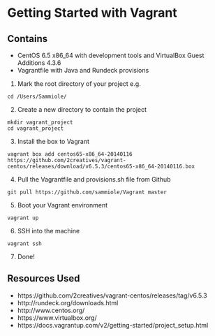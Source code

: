 Getting Started with Vagrant
=======
Contains 
------
<ul>
<li>CentOS 6.5 x86_64 with development tools and VirtualBox Guest Additions 4.3.6</li>
<li>Vagrantfile with Java and Rundeck provisions</li>
</ul>

1. Mark the root directory of your project 
e.g. 
<pre><code>cd /Users/Sammiole/</code></pre>

2. Create a new directory to contain the project
<pre><code>mkdir vagrant_project
cd vagrant_project</code></pre>

3. Install the box to Vagrant
<pre><code>vagrant box add centos65-x86_64-20140116 https://github.com/2creatives/vagrant-centos/releases/download/v6.5.3/centos65-x86_64-20140116.box</code></pre>

4. Pull the Vagrantfile and provisions.sh file from Github
<pre><code>git pull https://github.com/sammiole/Vagrant master</code></pre>

5. Boot your Vagrant environment
<pre><code>vagrant up</code></pre>

6. SSH into the machine
<pre><code>vagrant ssh</code></pre>

7. Done! 


Resources Used
-------
<ul>
<li>https://github.com/2creatives/vagrant-centos/releases/tag/v6.5.3</li>
<li>http://rundeck.org/downloads.html</li>
<li>http://www.centos.org/</li>
<li>https://www.virtualbox.org/</li>
<li>https://docs.vagrantup.com/v2/getting-started/project_setup.html</li>
</ul>
